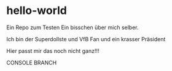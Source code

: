 # hello-world
Ein Repo zum Testen
Ein bisschen über mich selber.

Ich bin der Superdollste und VfB Fan und ein krasser Präsident

Hier passt mir das noch nicht ganz!!!

CONSOLE BRANCH

